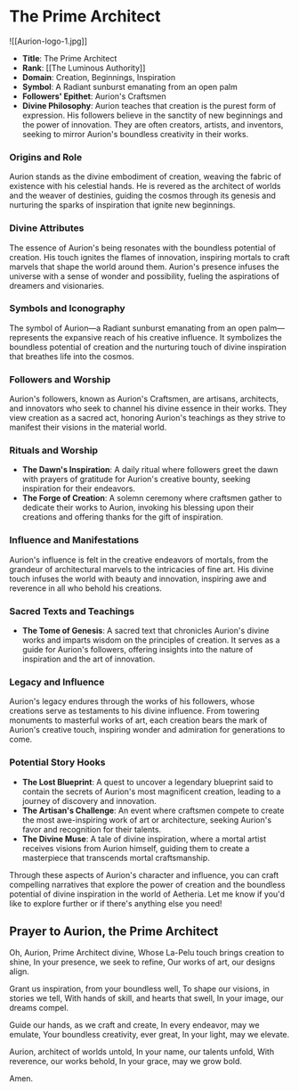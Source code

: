# The Prime Architect
![[Aurion-logo-1.jpg]]

- **Title**: The Prime Architect
- **Rank**: [[The Luminous Authority]]
- **Domain**: Creation, Beginnings, Inspiration
- **Symbol**: A Radiant sunburst emanating from an open palm
- **Followers' Epithet**: Aurion's Craftsmen
- **Divine Philosophy**: Aurion teaches that creation is the purest form of expression. His followers believe in the sanctity of new beginnings and the power of innovation. They are often creators, artists, and inventors, seeking to mirror Aurion's boundless creativity in their works. 

### Origins and Role
Aurion stands as the divine embodiment of creation, weaving the fabric of existence with his celestial hands. He is revered as the architect of worlds and the weaver of destinies, guiding the cosmos through its genesis and nurturing the sparks of inspiration that ignite new beginnings.

### Divine Attributes
The essence of Aurion's being resonates with the boundless potential of creation. His touch ignites the flames of innovation, inspiring mortals to craft marvels that shape the world around them. Aurion's presence infuses the universe with a sense of wonder and possibility, fueling the aspirations of dreamers and visionaries.

### Symbols and Iconography
The symbol of Aurion—a Radiant sunburst emanating from an open palm—represents the expansive reach of his creative influence. It symbolizes the boundless potential of creation and the nurturing touch of divine inspiration that breathes life into the cosmos.

### Followers and Worship
Aurion's followers, known as Aurion's Craftsmen, are artisans, architects, and innovators who seek to channel his divine essence in their works. They view creation as a sacred act, honoring Aurion's teachings as they strive to manifest their visions in the material world.

### Rituals and Worship
- **The Dawn's Inspiration**: A daily ritual where followers greet the dawn with prayers of gratitude for Aurion's creative bounty, seeking inspiration for their endeavors.
- **The Forge of Creation**: A solemn ceremony where craftsmen gather to dedicate their works to Aurion, invoking his blessing upon their creations and offering thanks for the gift of inspiration.

### Influence and Manifestations
Aurion's influence is felt in the creative endeavors of mortals, from the grandeur of architectural marvels to the intricacies of fine art. His divine touch infuses the world with beauty and innovation, inspiring awe and reverence in all who behold his creations.

### Sacred Texts and Teachings
- **The Tome of Genesis**: A sacred text that chronicles Aurion's divine works and imparts wisdom on the principles of creation. It serves as a guide for Aurion's followers, offering insights into the nature of inspiration and the art of innovation.

### Legacy and Influence
Aurion's legacy endures through the works of his followers, whose creations serve as testaments to his divine influence. From towering monuments to masterful works of art, each creation bears the mark of Aurion's creative touch, inspiring wonder and admiration for generations to come.

### Potential Story Hooks
- **The Lost Blueprint**: A quest to uncover a legendary blueprint said to contain the secrets of Aurion's most magnificent creation, leading to a journey of discovery and innovation.
- **The Artisan's Challenge**: An event where craftsmen compete to create the most awe-inspiring work of art or architecture, seeking Aurion's favor and recognition for their talents.
- **The Divine Muse**: A tale of divine inspiration, where a mortal artist receives visions from Aurion himself, guiding them to create a masterpiece that transcends mortal craftsmanship.

Through these aspects of Aurion's character and influence, you can craft compelling narratives that explore the power of creation and the boundless potential of divine inspiration in the world of Aetheria. Let me know if you'd like to explore further or if there's anything else you need!

## Prayer to Aurion, the Prime Architect

Oh, Aurion, Prime Architect divine,
Whose La-Pelu touch brings creation to shine,
In your presence, we seek to refine,
Our works of art, our designs align.

Grant us inspiration, from your boundless well,
To shape our visions, in stories we tell,
With hands of skill, and hearts that swell,
In your image, our dreams compel.

Guide our hands, as we craft and create,
In every endeavor, may we emulate,
Your boundless creativity, ever great,
In your light, may we elevate.

Aurion, architect of worlds untold,
In your name, our talents unfold,
With reverence, our works behold,
In your grace, may we grow bold.

Amen.
